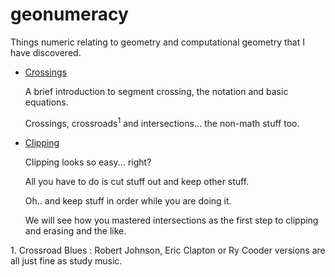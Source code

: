 # geonumeracy
Things numeric relating to geometry and computational geometry that I have discovered.

* [Crossings](/docs/crossings.md)

  A brief introduction to segment crossing, the notation and basic equations.

  Crossings, crossroads<sup>1</sup> and intersections... the non-math stuff too.
  
* [Clipping](/docs/clipping.md)

  Clipping looks so easy... right? 

  All you have to do is cut stuff out and keep other stuff. 

  Oh.. and keep stuff in order while you are doing it.

  We will see how you mastered intersections as the first step to clipping and erasing and the like.




<a id="1">1. Crossroad Blues : Robert Johnson, Eric Clapton or Ry Cooder versions are all just fine as study music.</a>

